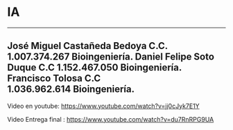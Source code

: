 # IA 
---
José Miguel Castañeda Bedoya C.C. 1.007.374.267 Bioingeniería.
Daniel Felipe Soto Duque C.C 1.152.467.050 Bioingeniería.
Francisco Tolosa C.C 1.036.962.614 Bioingeniería.
---
Video en youtube:  https://www.youtube.com/watch?v=jj0cJyk7E1Y

Video Entrega final : https://www.youtube.com/watch?v=du7RnRPG9UA
